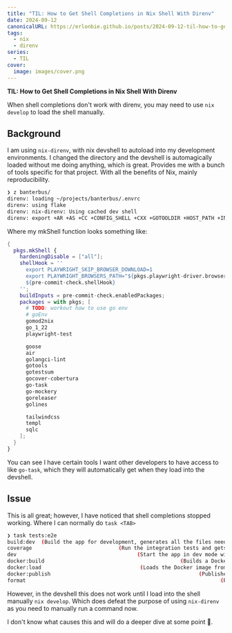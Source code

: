 ```yaml
---
title: "TIL: How to Get Shell Completions in Nix Shell With Direnv"
date: 2024-09-12
canonicalURL: https://erlonbie.github.io/posts/2024-09-12-til-how-to-get-shell-completions-in-nix-shell-with-direnv
tags:
  - nix
  - direnv
series:
  - TIL
cover:
  image: images/cover.png
---
```


**TIL: How to Get Shell Completions in Nix Shell With Direnv**

When shell completions don't work with direnv, you may need to use `nix develop` to load the shell manually.

## Background

I am using `nix-direnv`, with nix devshell to autoload into my development environments. I changed the directory
and the devshell is automagically loaded without me doing anything, which is great. Provides me with a bunch of tools
specific for that project. With all the benefits of Nix, mainly reproducibility.

```bash
❯ z banterbus/
direnv: loading ~/projects/banterbus/.envrc
direnv: using flake
direnv: nix-direnv: Using cached dev shell
direnv: export +AR +AS +CC +CONFIG_SHELL +CXX +GOTOOLDIR +HOST_PATH +IN_NIX_SHELL +LD +NIX_BINTOOLS +NIX_BINTOOLS_WRAPPER_TARGET_HOST_x86_64_unknown_linux_gnu +NIX_BUILD_CORES +NIX_CC +NIX_CC_WRAPPER_TARGET_HOST_x86_64_unknown_linux_gnu +NIX_CFLAGS_COMPILE +NIX_ENFORCE_NO_NATIVE +NIX_HARDENING_ENABLE +NIX_LDFLAGS +NIX_STORE +NM +OBJCOPY +OBJDUMP +PLAYWRIGHT_BROWSERS_PATH +PLAYWRIGHT_SKIP_BROWSER_DOWNLOAD +RANLIB +READELF +SIZE +SOURCE_DATE_EPOCH +STRINGS +STRIP +__structuredAttrs +buildInputs +buildPhase +builder +cmakeFlags +configureFlags +depsBuildBuild +depsBuildBuildPropagated +depsBuildTarget +depsBuildTargetPropagated +depsHostHost +depsHostHostPropagated +depsTargetTarget +depsTargetTargetPropagated +doCheck +doInstallCheck +dontAddDisableDepTrack +hardeningDisable +mesonFlags +name +nativeBuildInputs +out +outputs +patches +phases +preferLocalBuild +propagatedBuildInputs +propagatedNativeBuildInputs +shell +shellHook +stdenv +strictDeps +system ~PATH ~XDG_DATA_DIRS
```


Where my mkShell function looks something like:

```nix
{
  pkgs.mkShell {
    hardeningDisable = ["all"];
    shellHook = ''
      export PLAYWRIGHT_SKIP_BROWSER_DOWNLOAD=1
      export PLAYWRIGHT_BROWSERS_PATH="${pkgs.playwright-driver.browsers}"
      ${pre-commit-check.shellHook}
    '';
    buildInputs = pre-commit-check.enabledPackages;
    packages = with pkgs; [
      # TODO: workout how to use go env
      # goEnv
      gomod2nix
      go_1_22
      playwright-test

      goose
      air
      golangci-lint
      gotools
      gotestsum
      gocover-cobertura
      go-task
      go-mockery
      goreleaser
      golines

      tailwindcss
      templ
      sqlc
    ];
  }
}

```

You can see I have certain tools I want other developers to have access to like `go-task`, which they will automatically
get when they load into the devshell.

## Issue

This is all great; however, I have noticed that shell completions stopped working. Where I can normally do `task <TAB>`

```bash
❯ task tests:e2e
build:dev  (Build the app for development, generates all the files needed for the binary.)  generate:sqlc  (Generates the code to interact with SQL DB.)
coverage                            (Run the integration tests and gets the code coverage)  lint                                      (Runs the linter.)
dev                                       (Start the app in dev mode with live-reloading.)  release                              (Release the CLI tool.)
docker:build                                            (Builds a Docker image using Nix.)  tests                                  (Runs all the tests.)
docker:load                                (Loads the Docker image from tar (in results).)  tests:e2e                  (Runs e2e tests with playwright.)
docker:publish                                                (Publishes the Docker image)  tests:integration          (Runs all the integration tests.)
format                                                               (Runs the formatter.)  tests:unit                        (Runs all the unit tests.)
```

However, in the devshell this does not work until I load into the shell manually `nix develop`. Which does defeat
the purpose of using `nix-direnv` as you need to manually run a command now.

I don't know what causes this and will do a deeper dive at some point 🤔.
